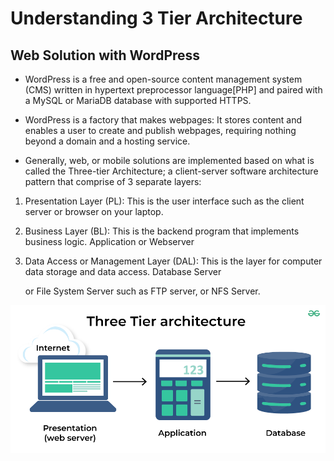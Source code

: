 #   Understanding 3 Tier Architecture
##  Web Solution with WordPress

-   WordPress is a free and open-source content management system (CMS) written in hypertext preprocessor language[PHP] and paired with a MySQL or MariaDB database with supported HTTPS. 

-   WordPress is a factory that makes webpages: It stores content and enables a user to create and publish webpages, requiring nothing beyond a domain and a hosting service.

-   Generally, web, or mobile solutions are implemented based on what is called the Three-tier Architecture; a client-server software architecture pattern that comprise of 3 separate layers: 

1.  Presentation Layer (PL): This is the user interface such as the client server or browser on your laptop.

2.  Business Layer (BL): This is the backend program that implements business logic. Application or Webserver 

3.  Data Access or Management Layer (DAL): This is the layer for computer data storage and data access. Database Server 

    or File System Server such as FTP server, or NFS Server.

![alt text](image_9/Three-Tier-architecture.png)